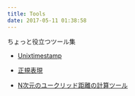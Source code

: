 ```yaml
---
title: Tools
date: 2017-05-11 01:38:58
---
```


ちょっと役立つツール集
- [Unixtimestamp](/tools/unixtimestamp/)

- [正規表現](/tools/regex/)

- [N次元のユークリッド距離の計算ツール](/tools/euclidean-distance)